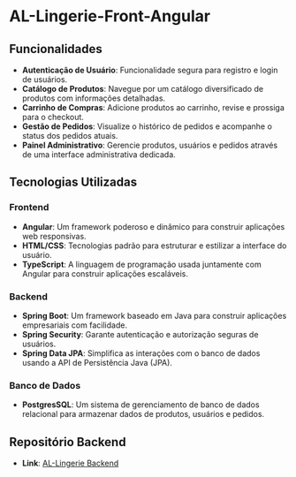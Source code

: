 # AL-Lingerie-Front-Angular

## Funcionalidades

- **Autenticação de Usuário**: Funcionalidade segura para registro e login de usuários.
- **Catálogo de Produtos**: Navegue por um catálogo diversificado de produtos com informações detalhadas.
- **Carrinho de Compras**: Adicione produtos ao carrinho, revise e prossiga para o checkout.
- **Gestão de Pedidos**: Visualize o histórico de pedidos e acompanhe o status dos pedidos atuais.
- **Painel Administrativo**: Gerencie produtos, usuários e pedidos através de uma interface administrativa dedicada.

## Tecnologias Utilizadas

### Frontend

- **Angular**: Um framework poderoso e dinâmico para construir aplicações web responsivas.
- **HTML/CSS**: Tecnologias padrão para estruturar e estilizar a interface do usuário.
- **TypeScript**: A linguagem de programação usada juntamente com Angular para construir aplicações escaláveis.

### Backend

- **Spring Boot**: Um framework baseado em Java para construir aplicações empresariais com facilidade.
- **Spring Security**: Garante autenticação e autorização seguras de usuários.
- **Spring Data JPA**: Simplifica as interações com o banco de dados usando a API de Persistência Java (JPA).

### Banco de Dados

- **PostgresSQL**: Um sistema de gerenciamento de banco de dados relacional para armazenar dados de produtos, usuários e pedidos.

## Repositório Backend

- **Link**: [AL-Lingerie Backend](https://github.com/santospatricia11/AL-Lingerie.git)
